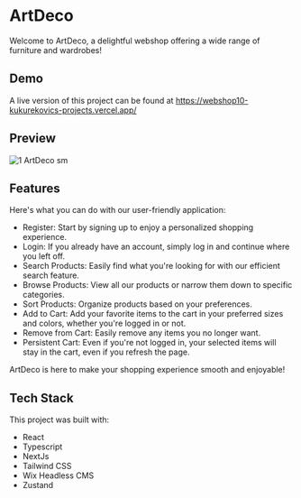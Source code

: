 
# ArtDeco
Welcome to ArtDeco, a delightful webshop offering a wide range of furniture and wardrobes!

## Demo

A live version of this project can be found at https://webshop10-kukurekovics-projects.vercel.app/

## Preview
![1 ArtDeco sm](https://github.com/Kukurekovic/webshop10/assets/113231854/d8008989-8670-4e1c-887d-cdc18f033da3)

## Features

Here's what you can do with our user-friendly application:

- Register: Start by signing up to enjoy a personalized shopping experience.
- Login: If you already have an account, simply log in and continue where you left off.
- Search Products: Easily find what you're looking for with our efficient search feature.
- Browse Products: View all our products or narrow them down to specific categories.
- Sort Products: Organize products based on your preferences.
- Add to Cart: Add your favorite items to the cart in your preferred sizes and colors, whether you're logged in or not.
- Remove from Cart: Easily remove any items you no longer want.
- Persistent Cart: Even if you're not logged in, your selected items will stay in the cart, even if you refresh the page.
  
ArtDeco is here to make your shopping experience smooth and enjoyable!

## Tech Stack

This project was built with:
- React
- Typescript
- NextJs
- Tailwind CSS
- Wix Headless CMS
- Zustand
